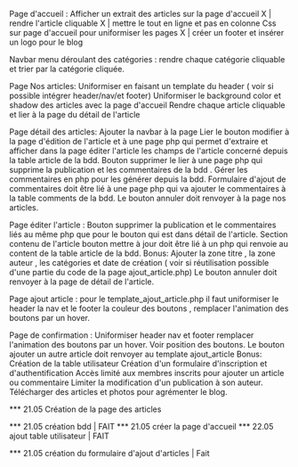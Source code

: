 <!-- A FAIRE -->
Page d'accueil :
Afficher un extrait des articles sur la page d'accueil
X | rendre l'article cliquable
X | mettre le tout en ligne et pas en colonne 
Css sur page d'accueil pour uniformiser les pages
X | créer un footer et insérer un logo pour le blog 

Navbar menu déroulant des catégories :
rendre chaque catégorie cliquable et trier  par la catégorie cliquée.

Page Nos articles: 
Uniformiser en faisant un template du header ( voir si possible intégrer header/nav/et footer)
Uniformiser le background color et shadow des articles avec la page d'accueil
Rendre chaque article cliquable et lier à la page du détail de l'article 

Page détail des articles:
Ajouter la navbar à la page 
Lier le bouton modifier à la page d'édition de l'article et à une page php qui permet d'extraire et afficher dans la page éditer l'article les champs de l'article concerné depuis la table article de la bdd.
Bouton supprimer le lier à une page php qui supprime la publication et les commentaires de la bdd .
Gérer les commentaires en php pour les générer depuis la bdd.
Formulaire d'ajout de commentaires doit être lié à une page php qui va ajouter le commentaires à la table comments de la bdd.
Le bouton annuler doit renvoyer à la page nos articles.

Page éditer l'article :
Bouton supprimer la publication  et le commentaires liés au même php que pour le bouton qui est dans détail de l'article.
Section contenu de l'article bouton mettre à jour doit être lié à un php qui renvoie au content de la table article de la bdd.
Bonus: Ajouter la zone titre , la zone auteur , les catégories et date de création ( voir si réutilisation possible d'une partie du code de la page ajout_article.php) 
Le bouton annuler doit renvoyer à la page de détail de l'article.

Page ajout article : pour le template_ajout_article.php il faut uniformiser le header la nav et le footer la couleur des boutons ,
 remplacer l'animation des boutons par un hover.

Page de confirmation :
Uniformiser header nav et footer remplacer l'animation des boutons par un hover.
Voir position des boutons.
Le bouton ajouter un autre article doit renvoyer au template ajout_article
Bonus: Création de la table utilisateur 
Création d'un formulaire d'inscription et d'authentification 
Accès limité aux membres inscrits pour ajouter un article ou commentaire
Limiter la modification d'un publication à son auteur.
Télécharger des articles et photos pour agrémenter le blog.


<!-- ALEXANDRE -->
*** 21.05 Création de la page des articles


<!-- BARBARA -->
*** 21.05 création bdd | FAIT
*** 21.05 créer la page d'accueil
*** 22.05 ajout table utilisateur | FAIT

<!-- ERWAN -->
*** 21.05 création du formulaire d'ajout d'articles | Fait


<!-- FLORIAN -->
